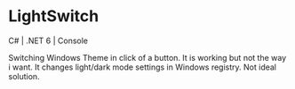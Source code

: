 # LightSwitch
C# | .NET 6 | Console

Switching Windows Theme in click of a button. It is working but not the way i want. It changes light/dark mode settings in Windows registry. Not ideal solution.
